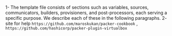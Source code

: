 1- The template file consists of sections such as variables, sources, communicators, builders, provisioners, and post-processors, each serving a 
specific purpose. We describe each of these in the following paragraphs.
2- site for help `https://github.com/maroskukan/packer-cookbook` , `https://github.com/hashicorp/packer-plugin-virtualbox`